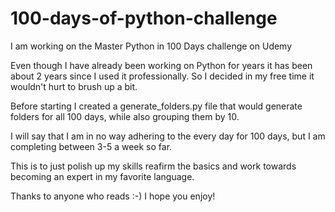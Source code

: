 # 100-days-of-python-challenge
I am working on the Master Python in 100 Days challenge on Udemy

Even though I have already been working on Python for years it has been about 2 years since I used it professionally.
So I decided in my free time it wouldn't hurt to brush up a bit.

Before starting I created a generate_folders.py file that would generate folders for all 100 days, while also grouping them by 10.

I will say that I am in no way adhering to the every day for 100 days, but I am completing between 3-5 a week so far.

This is to just polish up my skills reafirm the basics and work towards becoming an expert in my favorite language.

Thanks to anyone who reads :-) I hope you enjoy!